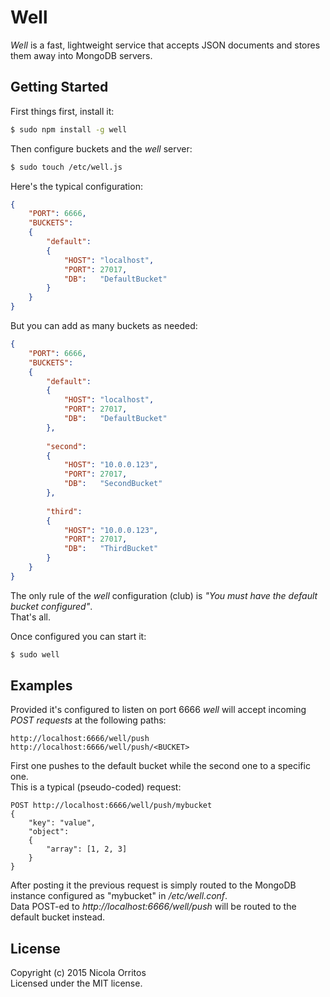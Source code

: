 # Well
_Well_ is a fast, lightweight service that accepts JSON documents and stores them away into MongoDB servers.

## Getting Started
First things first, install it:
```Bash
$ sudo npm install -g well
```
Then configure buckets and the _well_ server:
```Bash
$ sudo touch /etc/well.js
```
Here's the typical configuration:
```JSON
{
    "PORT": 6666,
    "BUCKETS":
    {
        "default":
        {
            "HOST": "localhost",
            "PORT": 27017,
            "DB":   "DefaultBucket"
        }
    }
}
```

But you can add as many buckets as needed:
```JSON
{
    "PORT": 6666,
    "BUCKETS":
    {
        "default":
        {
            "HOST": "localhost",
            "PORT": 27017,
            "DB":   "DefaultBucket"
        },
        
        "second":
        {
            "HOST": "10.0.0.123",
            "PORT": 27017,
            "DB":   "SecondBucket"
        },
        
        "third":
        {
            "HOST": "10.0.0.123",
            "PORT": 27017,
            "DB":   "ThirdBucket"
        }
    }
}
```
The only rule of the _well_ configuration (club) is _"You must have the default bucket configured"_.  
That's all.

Once configured you can start it:
```Bash
$ sudo well
```


## Examples
Provided it's configured to listen on port 6666 _well_ will accept incoming *POST requests* at the following paths:

    http://localhost:6666/well/push
    http://localhost:6666/well/push/<BUCKET>

First one pushes to the default bucket while the second one to a specific one.  
This is a typical (pseudo-coded) request:

    POST http://localhost:6666/well/push/mybucket
    {
        "key": "value",
        "object":
        {
            "array": [1, 2, 3]
        }
    }

After posting it the previous request is simply routed to the MongoDB instance configured as "mybucket" in _/etc/well.conf_.  
Data POST-ed to _http://localhost:6666/well/push_ will be routed to the default bucket instead.


## License

Copyright (c) 2015 Nicola Orritos  
Licensed under the MIT license.
